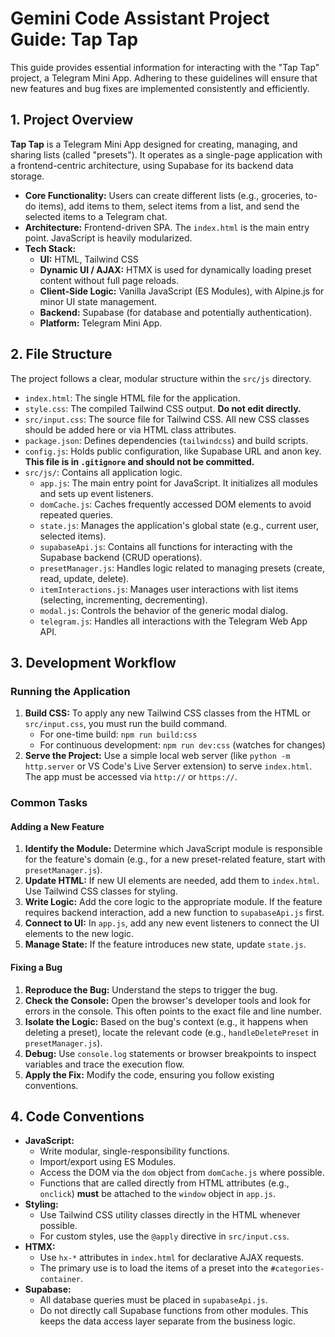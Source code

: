 # Gemini Code Assistant Project Guide: Tap Tap

This guide provides essential information for interacting with the "Tap Tap" project, a Telegram Mini App. Adhering to these guidelines will ensure that new features and bug fixes are implemented consistently and efficiently.

## 1. Project Overview

**Tap Tap** is a Telegram Mini App designed for creating, managing, and sharing lists (called "presets"). It operates as a single-page application with a frontend-centric architecture, using Supabase for its backend data storage.

- **Core Functionality:** Users can create different lists (e.g., groceries, to-do items), add items to them, select items from a list, and send the selected items to a Telegram chat.
- **Architecture:** Frontend-driven SPA. The `index.html` is the main entry point. JavaScript is heavily modularized.
- **Tech Stack:**
    - **UI:** HTML, Tailwind CSS
    - **Dynamic UI / AJAX:** HTMX is used for dynamically loading preset content without full page reloads.
    - **Client-Side Logic:** Vanilla JavaScript (ES Modules), with Alpine.js for minor UI state management.
    - **Backend:** Supabase (for database and potentially authentication).
    - **Platform:** Telegram Mini App.

## 2. File Structure

The project follows a clear, modular structure within the `src/js` directory.

- `index.html`: The single HTML file for the application.
- `style.css`: The compiled Tailwind CSS output. **Do not edit directly.**
- `src/input.css`: The source file for Tailwind CSS. All new CSS classes should be added here or via HTML class attributes.
- `package.json`: Defines dependencies (`tailwindcss`) and build scripts.
- `config.js`: Holds public configuration, like Supabase URL and anon key. **This file is in `.gitignore` and should not be committed.**
- `src/js/`: Contains all application logic.
    - `app.js`: The main entry point for JavaScript. It initializes all modules and sets up event listeners.
    - `domCache.js`: Caches frequently accessed DOM elements to avoid repeated queries.
    - `state.js`: Manages the application's global state (e.g., current user, selected items).
    - `supabaseApi.js`: Contains all functions for interacting with the Supabase backend (CRUD operations).
    - `presetManager.js`: Handles logic related to managing presets (create, read, update, delete).
    - `itemInteractions.js`: Manages user interactions with list items (selecting, incrementing, decrementing).
    - `modal.js`: Controls the behavior of the generic modal dialog.
    - `telegram.js`: Handles all interactions with the Telegram Web App API.

## 3. Development Workflow

### Running the Application

1.  **Build CSS:** To apply any new Tailwind CSS classes from the HTML or `src/input.css`, you must run the build command.
    - For one-time build: `npm run build:css`
    - For continuous development: `npm run dev:css` (watches for changes)
2.  **Serve the Project:** Use a simple local web server (like `python -m http.server` or VS Code's Live Server extension) to serve `index.html`. The app must be accessed via `http://` or `https://`.

### Common Tasks

#### Adding a New Feature

1.  **Identify the Module:** Determine which JavaScript module is responsible for the feature's domain (e.g., for a new preset-related feature, start with `presetManager.js`).
2.  **Update HTML:** If new UI elements are needed, add them to `index.html`. Use Tailwind CSS classes for styling.
3.  **Write Logic:** Add the core logic to the appropriate module. If the feature requires backend interaction, add a new function to `supabaseApi.js` first.
4.  **Connect to UI:** In `app.js`, add any new event listeners to connect the UI elements to the new logic.
5.  **Manage State:** If the feature introduces new state, update `state.js`.

#### Fixing a Bug

1.  **Reproduce the Bug:** Understand the steps to trigger the bug.
2.  **Check the Console:** Open the browser's developer tools and look for errors in the console. This often points to the exact file and line number.
3.  **Isolate the Logic:** Based on the bug's context (e.g., it happens when deleting a preset), locate the relevant code (e.g., `handleDeletePreset` in `presetManager.js`).
4.  **Debug:** Use `console.log` statements or browser breakpoints to inspect variables and trace the execution flow.
5.  **Apply the Fix:** Modify the code, ensuring you follow existing conventions.

## 4. Code Conventions

- **JavaScript:**
    - Write modular, single-responsibility functions.
    - Import/export using ES Modules.
    - Access the DOM via the `dom` object from `domCache.js` where possible.
    - Functions that are called directly from HTML attributes (e.g., `onclick`) **must** be attached to the `window` object in `app.js`.
- **Styling:**
    - Use Tailwind CSS utility classes directly in the HTML whenever possible.
    - For custom styles, use the `@apply` directive in `src/input.css`.
- **HTMX:**
    - Use `hx-*` attributes in `index.html` for declarative AJAX requests.
    - The primary use is to load the items of a preset into the `#categories-container`.
- **Supabase:**
    - All database queries must be placed in `supabaseApi.js`.
    - Do not directly call Supabase functions from other modules. This keeps the data access layer separate from the business logic.
